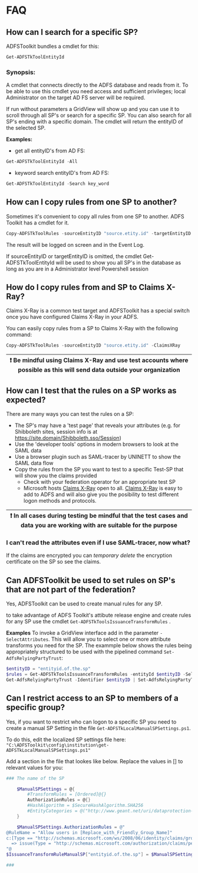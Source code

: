 # FAQ
## How can I search for a specific SP?

ADFSToolkit bundles a cmdlet for this:
```Powershell
Get-ADFSTkToolEntityId
```
### Synopsis: ###

A cmdlet that connects directly to the ADFS database and reads from it. To be able to use this cmdlet you need access and sufficient privileges; local Administrator on the target AD FS server will be required. 

If run without parameters a GridView will show up and you can use it to scroll through all SP's or search for a specific SP. You can also search for all SP's ending with a specific domain.
The cmdlet will return the entityID of the selected SP.

**Examples:**
- get all entityID's from AD FS:

```Powershell
Get-ADFSTkToolEntityId -All
```

- keyword search entityID's from AD FS:

```Powershell
Get-ADFSTkToolEntityId -Search key_word
```

## How can I copy rules from one SP to another?
Sometimes it's convenient to copy all rules from one SP to another. ADFS Toolkit has a cmdlet for it.
```Powershell
Copy-ADFSTkToolRules -sourceEntityID "source.etity.id" -targetEntityID "target.entity.id"
```
The result will be logged on screen and in the Event Log.

If sourceEntityID or targetEntityID is omitted, the cmdlet Get-ADFSTkToolEntityId will be used to show you all SP's in the database as long as you are in a Administrator level Powershell session

## How do I copy rules from and SP to Claims X-Ray?
Claims X-Ray is a common test target and ADFSToolkit has a special switch once you have configured Claims X-Ray in your ADFS. 

You can easily copy rules from a SP to Claims X-Ray with the following command:
```Powershell
Copy-ADFSTkToolRules -sourceEntityID "source.etity.id" -ClaimsXRay
```
|:exclamation: Be mindful using Claims X-Ray and use test accounts where possible as this will send data outside your organization |
|-----------------------------------------------------------------------------|


## How can I test that the rules on a SP works as expected?
There are many ways you can test the rules on a SP:
- The SP's may have a 'test page' that reveals your attributes (e.g. for Shibboleth sites, session info is at https://site.domain/Shibboleth.sso/Session)
- Use the 'developer tools' options in modern browsers to look at the SAML data
- Use a browser plugin such as SAML-tracer by UNINETT to show the SAML data flow
- Copy the rules from the SP you want to test to a specific Test-SP that will show you the claims provided
  - Check with your federation operator for an appropriate test SP 
  - Microsoft hosts  [Claims X-Ray](https://adfshelp.microsoft.com/ClaimsXray/) open to all.  [Claims X-Ray](https://adfshelp.microsoft.com/ClaimsXray/) is easy to add to ADFS and will also give you the posibility to test different logon methods and protocols. 

|:exclamation: In all cases during testing be mindful that the test cases and data you are working with are suitable for the purpose
|-----------------------------------------------------------------------------|
### I can't read the attributes even if I use SAML-tracer, now what?

If the claims are encrypted you can *temporary delete* the encryption certificate on the SP so see the claims. 




## Can ADFSToolkit be used to set rules on SP's that are not part of the federation?
Yes, ADFSToolkit can be used to create manual rules for any SP.

to take advantage of ADFS Toolkit's attibute release engine and create rules for any SP use the cmdlet ``Get-ADFSTkToolsIssuanceTransformRules`` . 

**Examples**
To invoke a GridView interface  add in the parameter ``-SelectAttributes``. This will allow you to select one or more attribute transforms you need for the SP.
The exammple below shows the rules being appropriately structured to be used with the pipelined command ``Set-AdfsRelyingPartyTrust``:

```Powershell
$entityID = "entityid.of.the.sp"
$rules = Get-ADFSTkToolsIssuanceTransformRules -entityId $entityID -SelectAttributes
Get-AdfsRelyingPartyTrust -Identifier $entityID | Set-AdfsRelyingPartyTrust -IssuanceTransformRules $rules
```
## Can I restrict access to an SP to members of a specific group?
Yes, if you want to restrict who can logon to a specific SP you need to create a manual SP Setting in the file ``Get-ADFSTkLocalManualSPSettings.ps1``. 

To do this, edit the localized SP settings file here:
`` "C:\ADFSToolkit\config\institution\get-ADFSTkLocalManualSPSettings.ps1"``

Add a section in the file that lookes like below. Replace the values in [] to relevant values for you:
```Powershell
### The name of the SP

    $ManualSPSettings = @{
        #TransformRules = [Ordered]@{}
        AuthorizationRules = @{}
        #HashAlgorithm = $SecureHashAlgorithm.SHA256
        #EntityCategories = @("http://www.geant.net/uri/dataprotection-code-of-conduct/v1")
    }

    $ManualSPSettings.AuthorizationRules = @"
@RuleName = "Allow users in [Replace_with_Friendly_Group_Name]"
c:[Type == "http://schemas.microsoft.com/ws/2008/06/identity/claims/groupsid", Value == "[Specific_GroupSID_no_square_brackets]", Issuer == "AD AUTHORITY"]
  => issue(Type = "http://schemas.microsoft.com/authorization/claims/permit", Value = "true");
"@
$IssuanceTransformRuleManualSP["entityid.of.the.sp"] = $ManualSPSettings 

###
```
